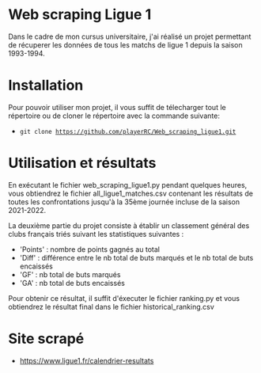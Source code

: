 # Web scraping Ligue 1

Dans le cadre de mon cursus universitaire, j'ai réalisé un projet permettant de récuperer les données de tous les matchs de ligue 1 depuis la saison 1993-1994.

# Installation

Pour pouvoir utiliser mon projet, il vous suffit de télecharger tout le répertoire ou de cloner le répertoire avec la commande suivante:
 * <code>git clone https://github.com/playerRC/Web_scraping_ligue1.git</code>

# Utilisation et résultats

En exécutant le fichier web_scraping_ligue1.py pendant quelques heures, vous obtiendrez le fichier all_ligue1_matches.csv contenant les résultats de toutes les confrontations jusqu'à la 35ème journée incluse de la saison 2021-2022.

La deuxième partie du projet consiste à établir un classement général des clubs français triés suivant les statistiques suivantes :
  * 'Points' : nombre de points gagnés au total
  * 'Diff' : différence entre le nb total de buts marqués et le nb total de buts encaissés
  * 'GF' : nb total de buts marqués
  * 'GA' : nb total de buts encaissés

Pour obtenir ce résultat, il suffit d'éxecuter le fichier ranking.py et vous obtiendrez le résultat final dans le fichier historical_ranking.csv

# Site scrapé

* https://www.ligue1.fr/calendrier-resultats
